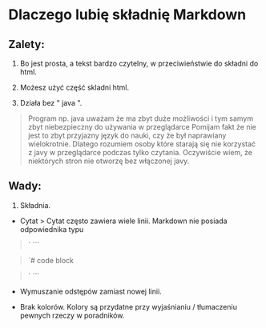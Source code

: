 
# Dlaczego lubię składnię Markdown

## Zalety:

1. Bo jest prosta, a tekst bardzo czytelny, w przeciwieństwie do składni do html.

2. Możesz użyć część skladni html.

3. Działa bez " java ".

> Program np. java uważam że ma zbyt duże możliwości i tym samym zbyt niebezpieczny do używania w przeglądarce
> Pomijam fakt że nie jest to zbyt przyjazny język do nauki, czy że był naprawiany wielokrotnie.
> Dlatego rozumiem osoby które starają się nie korzystać z javy w przeglądarce podczas tylko czytania.
> Oczywiście wiem, że niektórych stron nie otworzę bez włączonej javy.

## Wady:

1. Składnia.
- Cytat >
Cytat często zawiera wiele linii. Markdown nie posiada odpowiednika typu

> ` ```

> `# code block

> ` ```
 
- Wymuszanie odstępów zamiast nowej linii.

- Brak kolorów. 
Kolory są przydatne przy wyjaśnianiu / tłumaczeniu pewnych rzeczy w poradników.
